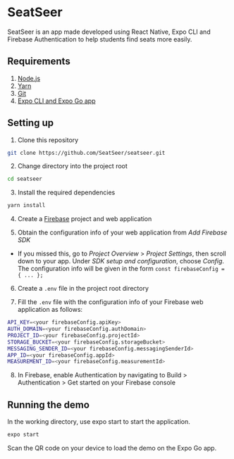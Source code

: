 # SeatSeer
SeatSeer is an app made developed using React Native, Expo CLI and Firebase Authentication to help students find seats more easily.

## Requirements
1. [Node.js](https://nodejs.org/)
2. [Yarn](https://yarnpkg.com/getting-started/install)
3. [Git](https://git-scm.com/)
4. [Expo CLI and Expo Go app](https://docs.expo.io/get-started/installation/)

## Setting up
1. Clone this repository

```bash
git clone https://github.com/SeatSeer/seatseer.git
```

2. Change directory into the project root

```bash
cd seatseer
```

3. Install the required dependencies

```bash
yarn install
```

4. Create a [Firebase](https://firebase.google.com/) project and web application

5. Obtain the configuration info of your web application from _Add Firebase SDK_

* If you missed this, go to _Project Overview_ > _Project Settings_, then scroll down to your app. Under _SDK setup and configuration_, choose _Config_. The configuration info will be given in the form `const firebaseConfig = { ... };`

6. Create a `.env` file in the project root directory

7. Fill the `.env` file with the configuration info of your Firebase web application as follows:

```sh
API_KEY=<your firebaseConfig.apiKey>
AUTH_DOMAIN=<your firebaseConfig.authDomain>
PROJECT_ID=<your firebaseConfig.projectId>
STORAGE_BUCKET=<your firebaseConfig.storageBucket>
MESSAGING_SENDER_ID=<your firebaseConfig.messagingSenderId>
APP_ID=<your firebaseConfig.appId>
MEASUREMENT_ID=<your firebaseConfig.measurementId>
```

8. In Firebase, enable Authentication by navigating to Build > Authentication > Get started on your Firebase console

## Running the demo
In the working directory, use expo start to start the application.

```bash
expo start
```

Scan the QR code on your device to load the demo on the Expo Go app.
